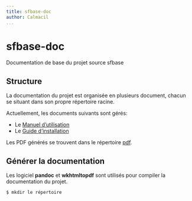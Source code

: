 ```yaml
---
title: sfbase-doc
author: Calmacil
...
```


# sfbase-doc
Documentation de base du projet source sfbase

## Structure

La documentation du projet est organisée en plusieurs document, chacun se situant dans son propre répertoire racine.

Actuellement, les documents suivants sont gérés:

+ Le [Manuel d’utilisation](./user_manual)
+ Le [Guide d’installation](./installation_guide/index.md)

Les PDF générés se trouvent dans le répertoire [pdf](./pdf).

## Générer la documentation

Les logiciel **pandoc** et **wkhtmltopdf** sont utilisés pour compiler la documentation du projet.

```bash
$ mkdir le répertoire
```